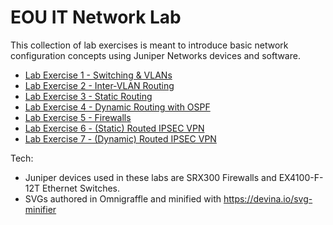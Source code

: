 # EOU IT Network Lab

This collection of lab exercises is meant to introduce basic network configuration concepts using Juniper Networks devices and software.

* [Lab Exercise 1 - Switching & VLANs](materials/exercise1-switching-vlans.md)
* [Lab Exercise 2 - Inter-VLAN Routing](materials/exercise2-inter-vlan-routing.md)
* [Lab Exercise 3 - Static Routing](materials/exercise3-static-routing.md)
* [Lab Exercise 4 - Dynamic Routing with OSPF](materials/exercise4-dynamic-routing-ospf.md)
* [Lab Exercise 5 - Firewalls](materials/exercise5-firewalls.md)
* [Lab Exercise 6 - (Static) Routed IPSEC VPN](materials/exercise6-routed-ipsec-vpn.md)
* [Lab Exercise 7 - (Dynamic) Routed IPSEC VPN](materials/exercise7-dynamic-routed-ipsec-vpn.md)

Tech:
* Juniper devices used in these labs are SRX300 Firewalls and EX4100-F-12T Ethernet Switches.
* SVGs authored in Omnigraffle and minified with https://devina.io/svg-minifier